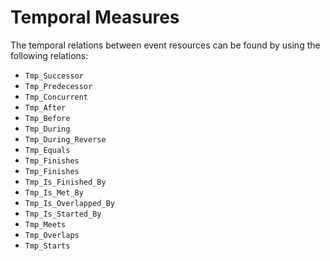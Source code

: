 # Temporal Measures

The temporal relations between event resources can be found by using the following relations:

* `Tmp_Successor`
* `Tmp_Predecessor`
* `Tmp_Concurrent`
* `Tmp_After`
* `Tmp_Before`
* `Tmp_During`
* `Tmp_During_Reverse`
* `Tmp_Equals`
* `Tmp_Finishes`
* `Tmp_Finishes`
* `Tmp_Is_Finished_By`
* `Tmp_Is_Met_By`
* `Tmp_Is_Overlapped_By`
* `Tmp_Is_Started_By`
* `Tmp_Meets`
* `Tmp_Overlaps`
* `Tmp_Starts`
